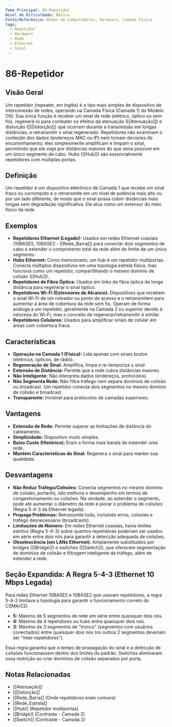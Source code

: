 ```yaml
---
Tema Principal: 86-Repetidor
Nível de Dificuldade: Básico
Fonte/Referência: Redes de Computadores, Hardware, Camada Física
tags:
  - Repetidor
  - Hardware
  - Rede
  - Ethernet
  - Sinal
---
```


# 86-Repetidor

## Visão Geral

Um repetidor (repeater, em inglês) é o tipo mais simples de dispositivo de interconexão de redes, operando na Camada Física (Camada 1) do Modelo OSI. Sua única função é receber um sinal de rede (elétrico, óptico ou sem fio), regenerá-lo para combater os efeitos da atenuação ([[Atenuação]]) e distorção ([[Distorção]]) que ocorrem durante a transmissão em longas distâncias, e retransmitir o sinal regenerado. Repetidores não examinam o conteúdo dos dados (endereços MAC ou IP) nem tomam decisões de encaminhamento; eles simplesmente amplificam e limpam o sinal, permitindo que ele viaje por distâncias maiores do que seria possível em um único segmento de cabo. Hubs ([[Hub]]) são essencialmente repetidores com múltiplas portas.

## Definição

Um repetidor é um dispositivo eletrônico de Camada 1 que recebe um sinal fraco ou corrompido e o retransmite em um nível de potência mais alto ou por um lado diferente, de modo que o sinal possa cobrir distâncias mais longas sem degradação significativa. Ele atua como um extensor do meio físico da rede.

## Exemplos

*   **Repetidores Ethernet (Legado):** Usados em redes Ethernet coaxiais (10BASE5, 10BASE2 - [[Rede_Barra]]) para conectar dois segmentos de cabo e estender o comprimento total da rede além do limite de um único segmento.
*   **Hubs Ethernet:** Como mencionado, um hub é um repetidor multiportas. Conecta múltiplos dispositivos em uma topologia estrela física, mas funciona como um repetidor, compartilhando o mesmo domínio de colisão ([[Hub]]).
*   **Repetidores de Fibra Óptica:** Usados em links de fibra óptica de longa distância para regenerar o sinal óptico.
*   **Repetidores Wi-Fi (Extensores de Alcance):** Dispositivos que recebem o sinal Wi-Fi de um roteador ou ponto de acesso e o retransmitem para aumentar a área de cobertura da rede sem fio. Operam de forma análoga a um repetidor, geralmente na Camada 2 ou superior devido à natureza do Wi-Fi, mas o conceito de regenerar/retransmitir é similar.
*   **Repetidores Celulares:** Usados para amplificar sinais de celular em áreas com cobertura fraca.

## Características

*   **Operação na Camada 1 (Física):** Lida apenas com sinais brutos (elétricos, ópticos, de rádio).
*   **Regeneração de Sinal:** Amplifica, limpa e re-temporiza o sinal.
*   **Extensão de Distância:** Permite que a rede cubra distâncias maiores.
*   **Não Inteligente:** Não interpreta dados (endereços, protocolos).
*   **Não Segmenta Rede:** Não filtra tráfego nem separa domínios de colisão ou broadcast. Um repetidor conecta dois segmentos no mesmo domínio de colisão e broadcast.
*   **Transparente:** Invisível para protocolos de camadas superiores.

## Vantagens

*   **Extensão de Rede:** Permite superar as limitações de distância do cabeamento.
*   **Simplicidade:** Dispositivo muito simples.
*   **Baixo Custo (Histórico):** Eram a forma mais barata de estender uma rede.
*   **Mantém Características do Sinal:** Regenera o sinal para manter sua qualidade.

## Desvantagens

*   **Não Reduz Tráfego/Colisões:** Conecta segmentos no mesmo domínio de colisão, portanto, não melhora o desempenho em termos de congestionamento ou colisões. Na verdade, ao estender o segmento, pode até aumentar o diâmetro da rede e piorar o problema de colisões (Regra 5-4-3 da Ethernet legada).
*   **Propaga Problemas:** Retransmite tudo, incluindo erros, colisões e tráfego desnecessário (broadcasts).
*   **Limitações de Número:** Em redes Ethernet coaxiais, havia limites estritos (Regra 5-4-3) sobre quantos repetidores poderiam ser usados em série entre dois nós para garantir a detecção adequada de colisões.
*   **Obsolescência (em LANs Ethernet):** Amplamente substituídos por bridges ([[Bridge]]) e switches ([[Switch]]), que oferecem segmentação de domínios de colisão e filtragem inteligente de tráfego, além de estender a rede.

## Seção Expandida: A Regra 5-4-3 (Ethernet 10 Mbps Legada)

Para redes Ethernet 10BASE5 e 10BASE2 que usavam repetidores, a regra 5-4-3 limitava a topologia para garantir o funcionamento correto do CSMA/CD:
*   **5:** Máximo de 5 segmentos de rede em série entre quaisquer dois nós.
*   **4:** Máximo de 4 repetidores ou hubs entre quaisquer dois nós.
*   **3:** Máximo de 3 segmentos de "tronco" (segmentos com usuários conectados) entre quaisquer dois nós (os outros 2 segmentos deveriam ser "inter-repetidores").

Essa regra garantia que o tempo de propagação do sinal e a detecção de colisões funcionassem dentro dos limites do padrão. Switches eliminaram essa restrição ao criar domínios de colisão separados por porta.

## Notas Relacionadas

*   [[Atenuação]]
*   [[Distorção]]
*   [[Rede_Barra]] (Onde repetidores eram comuns)
*   [[Rede_Estrela]]
*   [[Hub]] (Repetidor multiportas)
*   [[Bridge]] (Contraste - Camada 2)
*   [[Switch]] (Contraste - Camada 2)
